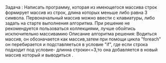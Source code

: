 Задача :
Написать программу, которая из имеющегося массива строк формирует массив из строк, длина которых меньше либо равна 3 символа. Первоначальный массив можно ввести с клавиатуры, либо задать на старте выполнения алгоритма. При решение не рекомендуется пользоваться коллекциями, лучше обойтись исключительно массивамию
Описание алгоритма решения: Водиться массив, он обозначается как массив,затем при помощи цикла "foreach" он перебирается и подставляеться в условие "if", где если строка подходит под условие- длинна строки<=3,то она добавляется в новый массив который и выводиться .
